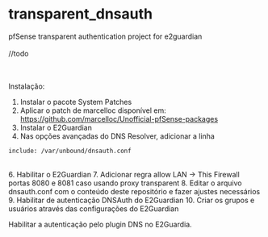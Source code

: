 # transparent_dnsauth
pfSense transparent authentication project for e2guardian  
&nbsp;  
//todo  
&nbsp;  
&nbsp;  

Instalação:
1. Instalar o pacote System Patches
2. Aplicar o patch de marcelloc disponível em: https://github.com/marcelloc/Unofficial-pfSense-packages
4. Instalar o E2Guardian
5. Nas opções avançadas do DNS Resolver, adicionar a linha
```
include: /var/unbound/dnsauth.conf
```
&nbsp;  
6. Habilitar o E2Guardian
7. Adicionar regra allow LAN -> This Firewall portas 8080 e 8081 caso usando proxy transparent
8. Editar o arquivo dnsauth.conf com o conteúdo deste repositório e fazer ajustes necessários
9. Habilitar de autenticação DNSAuth do E2Guardian
10. Criar os grupos e usuários através das configurações do E2Guardian

Habilitar a autenticação pelo plugin DNS no E2Guardia.

&nbsp;  

